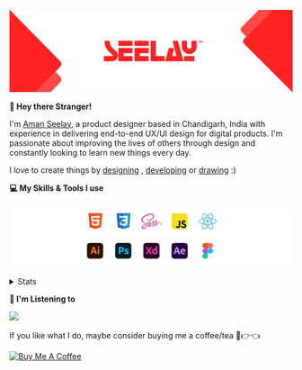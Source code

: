 [![banner](./images/seelay.svg)](https://www.seelay.in)

**👋 Hey there Stranger!**

I'm [Aman Seelay](https://www.seelay.in), a product designer based in Chandigarh, India with experience in delivering end-to-end UX/UI design for digital products. I'm passionate about improving the lives of others through design and constantly looking to learn new things every day.

I love to create things by [designing](https://www.seelay.in/#work) , [developing](https://www.seelay.in/#projects) or [drawing](https://art.seelay.in) :)

**💻 My Skills & Tools I use**

[![banner](./images/skills&tools.svg)](https://www.seelay.in/about)

<details>
  <summary>Stats</summary>

---

<!--START_SECTION:waka-->
![Profile Views](http://img.shields.io/badge/Profile%20Views-11-blue)

**🐱 My GitHub Data** 

> 🏆 399 Contributions in the Year 2022
 > 
> 📦 683.4 kB Used in GitHub's Storage 
 > 
> 💼 Opted to Hire
 > 
> 📜 3 Public Repositories 
 > 
> 🔑 38 Private Repositories  
 > 
**I'm a Night 🦉** 

```text
🌞 Morning    118 commits    ████░░░░░░░░░░░░░░░░░░░░░   16.71% 
🌆 Daytime    111 commits    ████░░░░░░░░░░░░░░░░░░░░░   15.72% 
🌃 Evening    183 commits    ██████░░░░░░░░░░░░░░░░░░░   25.92% 
🌙 Night      294 commits    ██████████░░░░░░░░░░░░░░░   41.64%

```
📅 **I'm Most Productive on Monday** 

```text
Monday       149 commits    █████░░░░░░░░░░░░░░░░░░░░   21.1% 
Tuesday      86 commits     ███░░░░░░░░░░░░░░░░░░░░░░   12.18% 
Wednesday    90 commits     ███░░░░░░░░░░░░░░░░░░░░░░   12.75% 
Thursday     86 commits     ███░░░░░░░░░░░░░░░░░░░░░░   12.18% 
Friday       62 commits     ██░░░░░░░░░░░░░░░░░░░░░░░   8.78% 
Saturday     93 commits     ███░░░░░░░░░░░░░░░░░░░░░░   13.17% 
Sunday       140 commits    █████░░░░░░░░░░░░░░░░░░░░   19.83%

```


📊 **This Week I Spent My Time On** 

```text
⌚︎ Time Zone: Asia/Kolkata

💬 Programming Languages: 
Other                    2 hrs 4 mins        ██████████████████░░░░░░░   74.09% 
JSON                     43 mins             ██████░░░░░░░░░░░░░░░░░░░   25.86% 
JavaScript               0 secs              ░░░░░░░░░░░░░░░░░░░░░░░░░   0.05%

🔥 Editors: 
Browser                  2 hrs 4 mins        ██████████████████░░░░░░░   74.09% 
VS Code                  43 mins             ██████░░░░░░░░░░░░░░░░░░░   25.91%

💻 Operating System: 
Windows                  2 hrs 47 mins       █████████████████████████   100.0%

```

**I Mostly Code in JavaScript** 

```text
JavaScript               28 repos            ██████████████████░░░░░░░   71.79% 
TypeScript               11 repos            ███████░░░░░░░░░░░░░░░░░░   28.21%

```



 Last Updated on 16/12/2022 06:40:53 UTC
<!--END_SECTION:waka-->

---

 </details>

**🎵 I'm Listening to**

<object data="https://now-play.vercel.app/api/generate?uid=7a17a86e-d6b7-43b5-8d9c-1d6dae42a779" >

  <img src="https://now-play.vercel.app/api/generate?uid=7a17a86e-d6b7-43b5-8d9c-1d6dae42a779" />

</object>

If you like what I do, maybe consider buying me a coffee/tea 🥺👉👈

<a href="https://www.buymeacoffee.com/seelay" target="_blank"><img src="https://cdn.buymeacoffee.com/buttons/v2/default-red.png" alt="Buy Me A Coffee" width="150" ></a>
